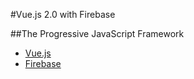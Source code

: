 #Vue.js 2.0 with Firebase

##The Progressive JavaScript Framework

* [Vue.js](http://vuejs.org/)
* [Firebase](https://firebase.google.com/)